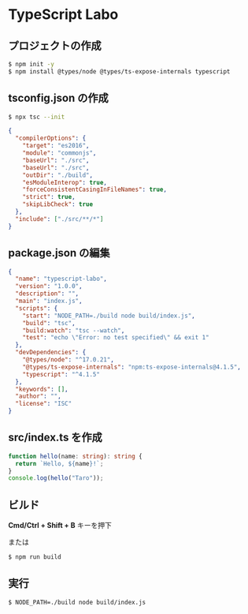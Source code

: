 # TypeScript Labo

## プロジェクトの作成

```bash
$ npm init -y
$ npm install @types/node @types/ts-expose-internals typescript
```

## tsconfig.json の作成

```bash
$ npx tsc --init
```

```json
{
  "compilerOptions": {
    "target": "es2016",
    "module": "commonjs",
    "baseUrl": "./src",
    "baseUrl": "./src",
    "outDir": "./build",
    "esModuleInterop": true,
    "forceConsistentCasingInFileNames": true,
    "strict": true,
    "skipLibCheck": true
  },
  "include": ["./src/**/*"]
}
```

## package.json の編集

```json
{
  "name": "typescript-labo",
  "version": "1.0.0",
  "description": "",
  "main": "index.js",
  "scripts": {
    "start": "NODE_PATH=./build node build/index.js",
    "build": "tsc",
    "build:watch": "tsc --watch",
    "test": "echo \"Error: no test specified\" && exit 1"
  },
  "devDependencies": {
    "@types/node": "^17.0.21",
    "@types/ts-expose-internals": "npm:ts-expose-internals@4.1.5",
    "typescript": "^4.1.5"
  },
  "keywords": [],
  "author": "",
  "license": "ISC"
}
```

## src/index.ts を作成

```typescript
function hello(name: string): string {
  return `Hello, ${name}!`;
}
console.log(hello("Taro"));
```

## ビルド

**Cmd/Ctrl + Shift + B** キーを押下

または

```bash
$ npm run build
```

## 実行

```bash
$ NODE_PATH=./build node build/index.js
```
